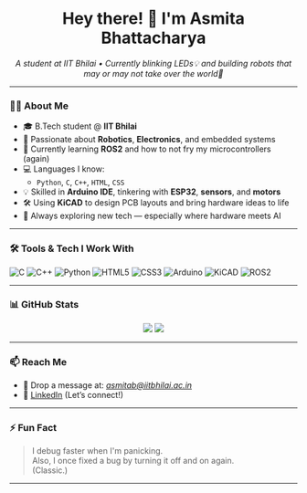 <h1 align="center">Hey there! 👋 I'm Asmita Bhattacharya</h1>

<p align="center">
  <em>A student at IIT Bhilai • Currently blinking LEDs💡 and building robots that may or may not take over the world🤖</em>
</p>

---

### 👩‍💻 About Me

- 🎓 B.Tech student @ **IIT Bhilai**
- 🔧 Passionate about **Robotics**, **Electronics**, and embedded systems
- 🤖 Currently learning **ROS2** and how to not fry my microcontrollers (again)
- 💻 Languages I know:
  - `Python`, `C`, `C++`, `HTML`, `CSS`
- 💡 Skilled in **Arduino IDE**, tinkering with **ESP32**, **sensors**, and **motors**
- 🛠️ Using **KiCAD** to design PCB layouts and bring hardware ideas to life
- 🌱 Always exploring new tech — especially where hardware meets AI

---

### 🛠️ Tools & Tech I Work With

![C](https://img.shields.io/badge/-C-00599C?style=flat-square&logo=c&logoColor=white)
![C++](https://img.shields.io/badge/-C++-00599C?style=flat-square&logo=c%2B%2B&logoColor=white)
![Python](https://img.shields.io/badge/-Python-3776AB?style=flat-square&logo=python&logoColor=white)
![HTML5](https://img.shields.io/badge/-HTML5-E34F26?style=flat-square&logo=html5&logoColor=white)
![CSS3](https://img.shields.io/badge/-CSS3-1572B6?style=flat-square&logo=css3&logoColor=white)
![Arduino](https://img.shields.io/badge/-Arduino-00979D?style=flat-square&logo=arduino&logoColor=white)
![KiCAD](https://img.shields.io/badge/-KiCAD-314CB0?style=flat-square&logo=kicad&logoColor=white)
![ROS2](https://img.shields.io/badge/-ROS2-22314E?style=flat-square&logo=ros&logoColor=white)

---

### 📊 GitHub Stats

<p align="center">
  <img src="https://github-readme-stats.vercel.app/api?username=asmitaa16&show_icons=true&theme=tokyonight" />
  <img src="https://github-readme-stats.vercel.app/api/top-langs/?username=asmitaa16&layout=compact&theme=tokyonight" />
</p>

---

### 📫 Reach Me

- 📨 Drop a message at: *asmitab@iitbhilai.ac.in*
- 🔗 [LinkedIn](www.linkedin.com/in/asmitabhat16) (Let’s connect!)

---

### ⚡ Fun Fact

> I debug faster when I'm panicking.  
> Also, I once fixed a bug by turning it off and on again.  
> (Classic.)

---

